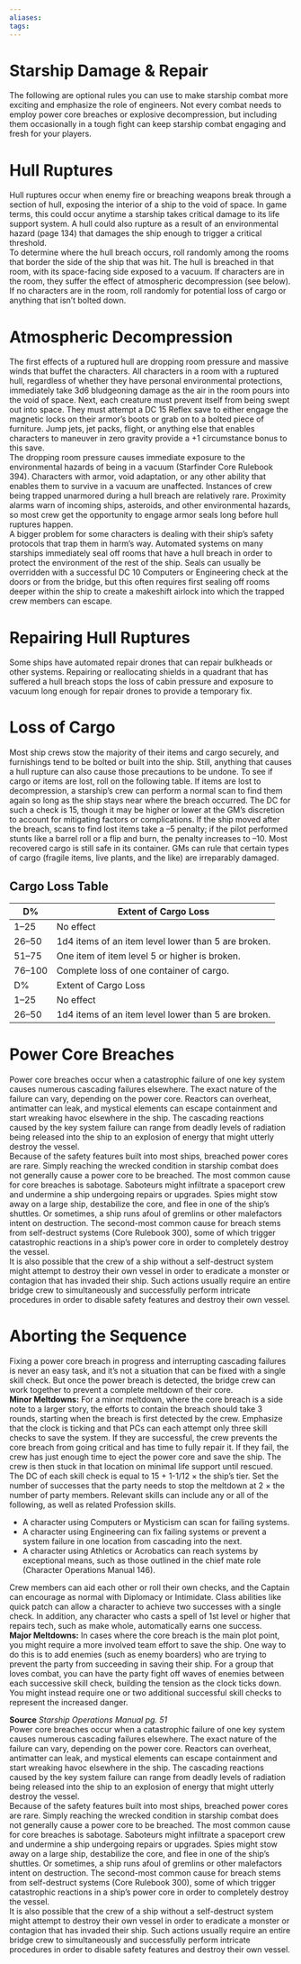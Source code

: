 ```yaml
---
aliases: 
tags: 
---
```


# Starship Damage & Repair

The following are optional rules you can use to make starship combat more exciting and emphasize the role of engineers. Not every combat needs to employ power core breaches or explosive decompression, but including them occasionally in a tough fight can keep starship combat engaging and fresh for your players.  

# Hull Ruptures

Hull ruptures occur when enemy fire or breaching weapons break through a section of hull, exposing the interior of a ship to the void of space. In game terms, this could occur anytime a starship takes critical damage to its life support system. A hull could also rupture as a result of an environmental hazard (page 134) that damages the ship enough to trigger a critical threshold.  
To determine where the hull breach occurs, roll randomly among the rooms that border the side of the ship that was hit. The hull is breached in that room, with its space-facing side exposed to a vacuum. If characters are in the room, they suffer the effect of atmospheric decompression (see below). If no characters are in the room, roll randomly for potential loss of cargo or anything that isn’t bolted down.  

# Atmospheric Decompression

The first effects of a ruptured hull are dropping room pressure and massive winds that buffet the characters. All characters in a room with a ruptured hull, regardless of whether they have personal environmental protections, immediately take 3d6 bludgeoning damage as the air in the room pours into the void of space. Next, each creature must prevent itself from being swept out into space. They must attempt a DC 15 Reflex save to either engage the magnetic locks on their armor’s boots or grab on to a bolted piece of furniture. Jump jets, jet packs, flight, or anything else that enables characters to maneuver in zero gravity provide a +1 circumstance bonus to this save.  
The dropping room pressure causes immediate exposure to the environmental hazards of being in a vacuum (Starfinder Core Rulebook 394). Characters with armor, void adaptation, or any other ability that enables them to survive in a vacuum are unaffected. Instances of crew being trapped unarmored during a hull breach are relatively rare. Proximity alarms warn of incoming ships, asteroids, and other environmental hazards, so most crew get the opportunity to engage armor seals long before hull ruptures happen.  
A bigger problem for some characters is dealing with their ship’s safety protocols that trap them in harm’s way. Automated systems on many starships immediately seal off rooms that have a hull breach in order to protect the environment of the rest of the ship. Seals can usually be overridden with a successful DC 10 Computers or Engineering check at the doors or from the bridge, but this often requires first sealing off rooms deeper within the ship to create a makeshift airlock into which the trapped crew members can escape.  

# Repairing Hull Ruptures

Some ships have automated repair drones that can repair bulkheads or other systems. Repairing or reallocating shields in a quadrant that has suffered a hull breach stops the loss of cabin pressure and exposure to vacuum long enough for repair drones to provide a temporary fix.  

# Loss of Cargo

Most ship crews stow the majority of their items and cargo securely, and furnishings tend to be bolted or built into the ship. Still, anything that causes a hull rupture can also cause those precautions to be undone. To see if cargo or items are lost, roll on the following table. If items are lost to decompression, a starship’s crew can perform a normal scan to find them again so long as the ship stays near where the breach occurred. The DC for such a check is 15, though it may be higher or lower at the GM’s discretion to account for mitigating factors or complications. If the ship moved after the breach, scans to find lost items take a –5 penalty; if the pilot performed stunts like a barrel roll or a flip and burn, the penalty increases to –10. Most recovered cargo is still safe in its container. GMs can rule that certain types of cargo (fragile items, live plants, and the like) are irreparably damaged.  
  

## Cargo Loss Table

| D%     | Extent of Cargo Loss                                |
|--------|-----------------------------------------------------|
| 1–25   | No effect                                           |
| 26–50  | 1d4 items of an item level lower than 5 are broken. |
| 51–75  | One item of item level 5 or higher is broken.       |
| 76–100 | Complete loss of one container of cargo.            |
| D%     | Extent of Cargo Loss                                |
| 1–25   | No effect                                           |
| 26–50  | 1d4 items of an item level lower than 5 are broken. |
  

# Power Core Breaches

Power core breaches occur when a catastrophic failure of one key system causes numerous cascading failures elsewhere. The exact nature of the failure can vary, depending on the power core. Reactors can overheat, antimatter can leak, and mystical elements can escape containment and start wreaking havoc elsewhere in the ship. The cascading reactions caused by the key system failure can range from deadly levels of radiation being released into the ship to an explosion of energy that might utterly destroy the vessel.  
Because of the safety features built into most ships, breached power cores are rare. Simply reaching the wrecked condition in starship combat does not generally cause a power core to be breached. The most common cause for core breaches is sabotage. Saboteurs might infiltrate a spaceport crew and undermine a ship undergoing repairs or upgrades. Spies might stow away on a large ship, destabilize the core, and flee in one of the ship’s shuttles. Or sometimes, a ship runs afoul of gremlins or other malefactors intent on destruction. The second-most common cause for breach stems from self-destruct systems (Core Rulebook 300), some of which trigger catastrophic reactions in a ship’s power core in order to completely destroy the vessel.  
It is also possible that the crew of a ship without a self-destruct system might attempt to destroy their own vessel in order to eradicate a monster or contagion that has invaded their ship. Such actions usually require an entire bridge crew to simultaneously and successfully perform intricate procedures in order to disable safety features and destroy their own vessel.  

# Aborting the Sequence

Fixing a power core breach in progress and interrupting cascading failures is never an easy task, and it’s not a situation that can be fixed with a single skill check. But once the power breach is detected, the bridge crew can work together to prevent a complete meltdown of their core.  
**Minor Meltdowns:** For a minor meltdown, where the core breach is a side note to a larger story, the efforts to contain the breach should take 3 rounds, starting when the breach is first detected by the crew. Emphasize that the clock is ticking and that PCs can each attempt only three skill checks to save the system. If they are successful, the crew prevents the core breach from going critical and has time to fully repair it. If they fail, the crew has just enough time to eject the power core and save the ship. The crew is then stuck in that location on minimal life support until rescued.  
The DC of each skill check is equal to 15 + 1-1/12 × the ship’s tier. Set the number of successes that the party needs to stop the meltdown at 2 × the number of party members. Relevant skills can include any or all of the following, as well as related Profession skills.

-   A character using Computers or Mysticism can scan for failing systems.
-   A character using Engineering can fix failing systems or prevent a system failure in one location from cascading into the next.
-   A character using Athletics or Acrobatics can reach systems by exceptional means, such as those outlined in the chief mate role (Character Operations Manual 146).

Crew members can aid each other or roll their own checks, and the Captain can encourage as normal with Diplomacy or Intimidate. Class abilities like quick patch can allow a character to achieve two successes with a single check. In addition, any character who casts a spell of 1st level or higher that repairs tech, such as make whole, automatically earns one success.  
**Major Meltdowns:** In cases where the core breach is the main plot point, you might require a more involved team effort to save the ship. One way to do this is to add enemies (such as enemy boarders) who are trying to prevent the party from succeeding in saving their ship. For a group that loves combat, you can have the party fight off waves of enemies between each successive skill check, building the tension as the clock ticks down. You might instead require one or two additional successful skill checks to represent the increased danger.

**Source** _Starship Operations Manual pg. 51_  
Power core breaches occur when a catastrophic failure of one key system causes numerous cascading failures elsewhere. The exact nature of the failure can vary, depending on the power core. Reactors can overheat, antimatter can leak, and mystical elements can escape containment and start wreaking havoc elsewhere in the ship. The cascading reactions caused by the key system failure can range from deadly levels of radiation being released into the ship to an explosion of energy that might utterly destroy the vessel.  
Because of the safety features built into most ships, breached power cores are rare. Simply reaching the wrecked condition in starship combat does not generally cause a power core to be breached. The most common cause for core breaches is sabotage. Saboteurs might infiltrate a spaceport crew and undermine a ship undergoing repairs or upgrades. Spies might stow away on a large ship, destabilize the core, and flee in one of the ship’s shuttles. Or sometimes, a ship runs afoul of gremlins or other malefactors intent on destruction. The second-most common cause for breach stems from self-destruct systems (Core Rulebook 300), some of which trigger catastrophic reactions in a ship’s power core in order to completely destroy the vessel.  
It is also possible that the crew of a ship without a self-destruct system might attempt to destroy their own vessel in order to eradicate a monster or contagion that has invaded their ship. Such actions usually require an entire bridge crew to simultaneously and successfully perform intricate procedures in order to disable safety features and destroy their own vessel.  
